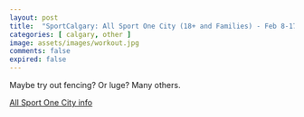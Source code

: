 ```yaml
---
layout: post
title:  "SportCalgary: All Sport One City (18+ and Families) - Feb 8-17 2025. Registration opens February 3 at 3PM"
categories: [ calgary, other ]
image: assets/images/workout.jpg
comments: false
expired: false
---
```


Maybe try out fencing?  Or luge?  Many others.

[All Sport One City info](https://sportcalgary.ca/all-sport-one-city)
